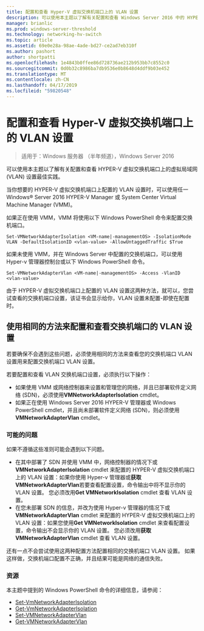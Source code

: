 ```yaml
---
title: 配置和查看 Hyper-V 虚拟交换机端口上的 VLAN 设置
description: 可以使用本主题以了解有关配置和查看 Windows Server 2016 中的 HYPER-V 虚拟交换机端口上的虚拟局域网 (VLAN) 设置的最佳实践。
manager: brianlic
ms.prod: windows-server-threshold
ms.technology: networking-hv-switch
ms.topic: article
ms.assetid: 69e0e28a-98ae-4ade-bd27-ce2ad7eb310f
ms.author: pashort
author: shortpatti
ms.openlocfilehash: 1e4843b0ffee86d728736ae212b953bb7c8552c0
ms.sourcegitcommit: 0d0b32c8986ba7db9536e0b8648d4ddf9b03e452
ms.translationtype: MT
ms.contentlocale: zh-CN
ms.lasthandoff: 04/17/2019
ms.locfileid: "59820548"
---
```

# <a name="configure-and-view-vlan-settings-on-hyper-v-virtual-switch-ports"></a>配置和查看 Hyper-V 虚拟交换机端口上的 VLAN 设置

>适用于：Windows 服务器 （半年频道），Windows Server 2016

可以使用本主题以了解有关配置和查看 HYPER-V 虚拟交换机端口上的虚拟局域网 (VLAN) 设置最佳实践。

当你想要的 HYPER-V 虚拟交换机端口上配置的 VLAN 设置时，可以使用任一 Windows&reg; Server 2016 HYPER-V Manager 或 System Center Virtual Machine Manager (VMM)。

如果正在使用 VMM，VMM 将使用以下 Windows PowerShell 命令来配置交换机端口。

```
Set-VMNetworkAdapterIsolation <VM-name|-managementOS> -IsolationMode VLAN -DefaultIsolationID <vlan-value> -AllowUntaggedTraffic $True
```
如果未使用 VMM，并在 Windows Server 中配置的交换机端口，可以使用 Hyper-v 管理器控制台或以下 Windows PowerShell 命令。
```
Set-VMNetworkAdapterVlan <VM-name|-managementOS> -Access -VlanID <vlan-value>
```

由于 HYPER-V 虚拟交换机端口上配置的 VLAN 设置这两种方法，就可以，您尝试查看的交换机端口设置，该证书会显示给你，VLAN 设置未配置-即使在配置时。

## <a name="use-the-same-method-to-configure-and-view-switch-port-vlan-settings"></a>使用相同的方法来配置和查看交换机端口的 VLAN 设置

若要确保不会遇到这些问题，必须使用相同的方法来查看您的交换机端口 VLAN 设置用来配置交换机端口 VLAN 设置。

若要配置和查看 VLAN 交换机端口设置，必须执行以下操作：

- 如果使用 VMM 或网络控制器来设置和管理您的网络，并且已部署软件定义网络 (SDN)，必须使用**VMNetworkAdapterIsolation** cmdlet。 
- 如果正在使用 Windows Server 2016 HYPER-V 管理器或 Windows PowerShell cmdlet，并且尚未部署软件定义网络 (SDN)，则必须使用**VMNetworkAdapterVlan** cmdlet。

### <a name="possible-issues"></a>可能的问题

如果不遵循这些准则可能会遇到以下问题。

- 在其中部署了 SDN 并使用 VMM 中，网络控制器的情况下或**VMNetworkAdapterIsolation** cmdlet 来配置的 HYPER-V 虚拟交换机端口上的 VLAN 设置：如果你使用 Hyper-v 管理器或**获取 VMNetworkAdapterVlan**若要查看配置设置，命令输出中将不显示你的 VLAN 设置。 您必须改用**Get VMNetworkIsolation** cmdlet 查看 VLAN 设置。
- 在您未部署 SDN 的信息，并改为使用 Hyper-v 管理器的情况下或**VMNetworkAdapterVlan** cmdlet 来配置的 HYPER-V 虚拟交换机端口上的 VLAN 设置：如果您使用**Get VMNetworkIsolation** cmdlet 来查看配置设置，命令输出不会显示你的 VLAN 设置。 您必须改用**获取 VMNetworkAdapterVlan** cmdlet 查看 VLAN 设置。

还有一点不会尝试使用这两种配置方法配置相同的交换机端口 VLAN 设置。 如果这样做，交换机端口配置不正确，并且结果可能是网络的通信失败。

### <a name="resources"></a>资源

本主题中提到的 Windows PowerShell 命令的详细信息，请参阅：

- [Set-VmNetworkAdapterIsolation](https://technet.microsoft.com/library/dn464283.aspx)
- [Get-VmNetworkAdapterIsolation](https://technet.microsoft.com/library/dn464277.aspx)
- [Set-VMNetworkAdapterVlan](https://technet.microsoft.com/library/hh848475.aspx)
- [Get-VMNetworkAdapterVlan](https://technet.microsoft.com/library/hh848516.aspx)





